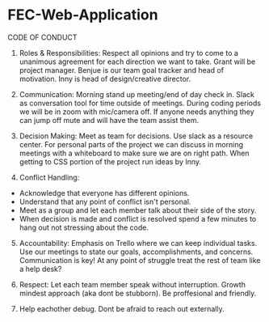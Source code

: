 # FEC-Web-Application

CODE OF CONDUCT

1) Roles & Responsibilities: Respect all opinions and try to come to a unanimous agreement for each direction we want to take. Grant will be project manager. Benjue is our team goal tracker and head of motivation. Inny is head of design/creative director.

2) Communication: Morning stand up meeting/end of day check in. Slack as conversation tool for time outside of meetings. During coding periods we will be in zoom with mic/camera off. If anyone needs anything they can jump off mute and will have the team assist them.

3) Decision Making: Meet as team for decisions. Use slack as a resource center. For personal parts of the project we can discuss in morning meetings with a whiteboard to make sure we are on right path. When getting to CSS portion of the project run ideas by Inny.

4) Conflict Handling:
  - Acknowledge that everyone has different opinions.
  - Understand that any point of conflict isn't personal.
  - Meet as a group and let each member talk about their side of the story.
  - When decision is made and conflict is resolved spend a few minutes to hang out not stressing about the code.

5) Accountability: Emphasis on Trello where we can keep individual tasks. Use our meetings to state our goals, accomplishments, and concerns. Communication is key! At any point of struggle treat the rest of team like a help desk?

6) Respect: Let each team member speak without interruption. Growth mindest approach (aka dont be stubborn). Be proffesional and friendly.

7) Help eachother debug. Dont be afraid to reach out externally.

